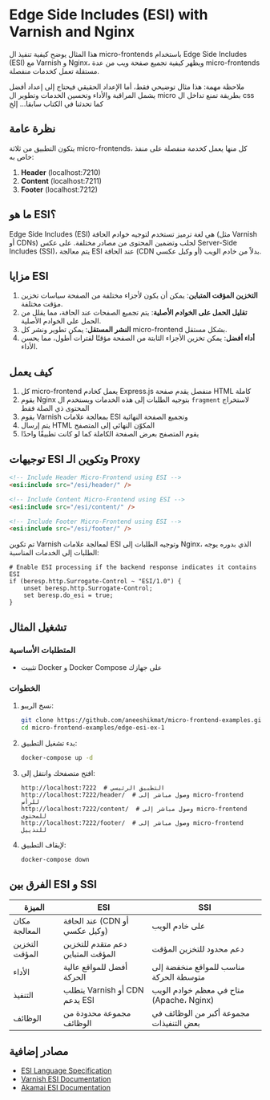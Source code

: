 # Edge Side Includes (ESI) with Varnish and Nginx

هذا المثال يوضح كيفية تنفيذ ال micro-frontends باستخدام Edge Side Includes (ESI) مع Varnish و Nginx، ويظهر كيفية تجميع صفحة ويب من عدة micro-frontends مستقلة تعمل كخدمات منفصلة.

ملاحظة مهمة: هذا مثال توضيحي فقط، أما الإعداد الحقيقي فيحتاج إلى إعداد أفضل يشمل المراقبة والأداء وتحسين الخدمات وتطوير ال micro بطريقة تمنع تداخل ال css كما تحدثنا في الكتاب سابقا... إلخ

## نظرة عامة

يتكون التطبيق من ثلاثة micro-frontends، كل منها يعمل كخدمة منفصلة على منفذ خاص به:

1. **Header** (localhost:7210)
2. **Content** (localhost:7211)
3. **Footer** (localhost:7212)

## ما هو ESI؟

Edge Side Includes (ESI) هي لغة ترميز تستخدم لتوجيه خوادم الحافة (مثل Varnish أو CDNs) لجلب وتضمين المحتوى من مصادر مختلفة. على عكس Server-Side Includes (SSI)، يتم معالجة ESI عند الحافة (CDN أو وكيل عكسي) بدلاً من خادم الويب.

## مزايا ESI

1. **التخزين المؤقت المتباين**: يمكن أن يكون لأجزاء مختلفة من الصفحة سياسات تخزين مؤقت مختلفة.
2. **تقليل الحمل على الخوادم الأصلية**: يتم تجميع الصفحات عند الحافة، مما يقلل من الحمل على الخوادم الأصلية.
3. **النشر المستقل**: يمكن تطوير ونشر كل micro-frontend بشكل مستقل.
4. **أداء أفضل**: يمكن تخزين الأجزاء الثابتة من الصفحة مؤقتًا لفترات أطول، مما يحسن الأداء.

## كيف يعمل

1. كل micro-frontend يعمل كخادم Express.js منفصل يقدم صفحة HTML كاملة
2. يقوم Nginx بتوجيه الطلبات إلى هذه الخدمات ويستخدم ال `fragment` لاستخراج المحتوى ذي الصلة فقط
3. يقوم Varnish بمعالجة علامات ESI وتجميع الصفحة النهائية
4. يتم إرسال HTML المكوّن النهائي إلى المتصفح
5. يقوم المتصفح بعرض الصفحة الكاملة كما لو كانت تطبيقًا واحدًا

## توجيهات ESI وتكوين الـ Proxy

```html
<!-- Include Header Micro-Frontend using ESI -->
<esi:include src="/esi/header/" />

<!-- Include Content Micro-Frontend using ESI -->
<esi:include src="/esi/content/" />

<!-- Include Footer Micro-Frontend using ESI -->
<esi:include src="/esi/footer/" />
```

تم تكوين Varnish لمعالجة علامات ESI وتوجيه الطلبات إلى Nginx، الذي بدوره يوجه الطلبات إلى الخدمات المناسبة:

```vcl
# Enable ESI processing if the backend response indicates it contains ESI
if (beresp.http.Surrogate-Control ~ "ESI/1.0") {
    unset beresp.http.Surrogate-Control;
    set beresp.do_esi = true;
}
```

## تشغيل المثال

### المتطلبات الأساسية

- تثبيت Docker و Docker Compose على جهازك

### الخطوات

1. نسخ الريبو:
   ```bash
   git clone https://github.com/aneeshikmat/micro-frontend-examples.git
   cd micro-frontend-examples/edge-esi-ex-1
   ```

2. بدء تشغيل التطبيق:
   ```bash
   docker-compose up -d
   ```

3. افتح متصفحك وانتقل إلى:
   ```
   http://localhost:7222  # التطبيق الرئيسي
   http://localhost:7222/header/  # وصول مباشر إلى micro-frontend للرأس
   http://localhost:7222/content/  # وصول مباشر إلى micro-frontend للمحتوى
   http://localhost:7222/footer/  # وصول مباشر إلى micro-frontend للتذييل
   ```

4. لإيقاف التطبيق:
   ```bash
   docker-compose down
   ```

## الفرق بين ESI و SSI

| الميزة | ESI | SSI |
|--------|-----|-----|
| مكان المعالجة | عند الحافة (CDN أو وكيل عكسي) | على خادم الويب |
| التخزين المؤقت | دعم متقدم للتخزين المؤقت المتباين | دعم محدود للتخزين المؤقت |
| الأداء | أفضل للمواقع عالية الحركة | مناسب للمواقع منخفضة إلى متوسطة الحركة |
| التنفيذ | يتطلب Varnish أو CDN يدعم ESI | متاح في معظم خوادم الويب (Apache، Nginx) |
| الوظائف | مجموعة محدودة من الوظائف | مجموعة أكبر من الوظائف في بعض التنفيذات |

## مصادر إضافية

- [ESI Language Specification](https://www.w3.org/TR/esi-lang)
- [Varnish ESI Documentation](https://varnish-cache.org/docs/trunk/users-guide/esi.html)
- [Akamai ESI Documentation](https://developer.akamai.com/learn/FrontEnd/ESI.html)